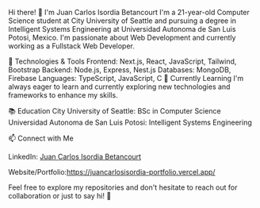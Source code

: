Hi there! 👋 I'm Juan Carlos Isordia Betancourt
I'm a 21-year-old Computer Science student at City University of Seattle and pursuing a degree in Intelligent Systems Engineering at Universidad Autonoma de San Luis Potosi, Mexico. I'm passionate about Web Development and currently working as a Fullstack Web Developer.

🚀 Technologies & Tools
Frontend: Next.js, React, JavaScript, Tailwind, Bootstrap
Backend: Node.js, Express, Nest.js
Databases: MongoDB, Firebase
Languages: TypeScript, JavaScript, C
🌱 Currently Learning
I'm always eager to learn and currently exploring new technologies and frameworks to enhance my skills.

📚 Education
City University of Seattle: BSc in Computer Science
Universidad Autonoma de San Luis Potosi: Intelligent Systems Engineering

📫 Connect with Me

LinkedIn: [Juan Carlos Isordia Betancourt](https://www.linkedin.com/in/juan-carlos-isordia-betancourt-ab6aba271/)

Website/Portfolio:https://juancarlosisordia-portfolio.vercel.app/

Feel free to explore my repositories and don't hesitate to reach out for collaboration or just to say hi! 🌟
